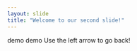 ```yaml
---
layout: slide
title: "Welcome to our second slide!"
---
```

demo demo
Use the left arrow to go back!
